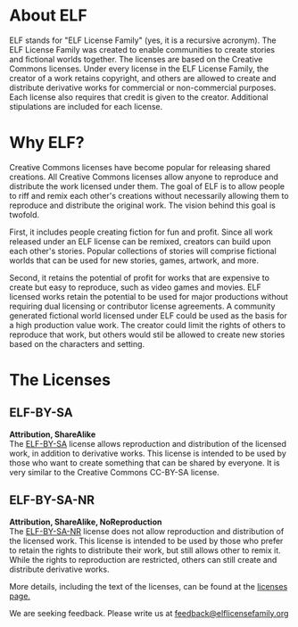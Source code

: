# About ELF
ELF stands for "ELF License Family" (yes, it is a recursive acronym).
The ELF License Family was created to enable communities to create stories and fictional worlds together.
The licenses are based on the Creative Commons licenses.
Under every license in the ELF License Family, the creator of a work retains copyright, and others are allowed to create and distribute derivative works for commercial or non-commercial purposes.
Each license also requires that credit is given to the creator.
Additional stipulations are included for each license.

# Why ELF?
Creative Commons licenses have become popular for releasing shared creations.
All Creative Commons licenses allow anyone to reproduce and distribute the work licensed under them.
The goal of ELF is to allow people to riff and remix each other's creations without necessarily allowing them to reproduce and distribute the original work.
The vision behind this goal is twofold.
  
First, it includes people creating fiction for fun and profit.
Since all work released under an ELF license can be remixed, creators can build upon each other's stories.
Popular collections of stories will comprise fictional worlds that can be used for new stories, games, artwork, and more.
  
Second, it retains the potential of profit for works that are expensive to create but easy to reproduce, such as video games and movies.
ELF licensed works retain the potential to be used for major productions without requiring dual licensing or contributor license agreements.
A community generated fictional world licensed under ELF could be used as the basis for a high production value work.
The creator could limit the rights of others to reproduce that work, but others would stil be allowed to create new stories based on the characters and setting.


# The Licenses
## ELF-BY-SA
**Attribution, ShareAlike**  
The [ELF-BY-SA](https://elflicensefamily.org/docs/ELF-BY-SA_1.0-draft01.pdf) license allows reproduction and distribution of the licensed work, in addition to derivative works.
This license is intended to be used by those who want to create something that can be shared by everyone.
It is very similar to the Creative Commons CC-BY-SA license.

## ELF-BY-SA-NR
**Attribution, ShareAlike, NoReproduction**  
The [ELF-BY-SA-NR](https://elflicensefamily.org/docs/ELF-BY-SA-NR_1.0-draft01.pdf) license does not allow reproduction and distribution of the licensed work.
This license is intended to be used by those who prefer to retain the rights to distribute their work, but still allows other to remix it.
While the rights to reproduction are restricted, others can still create and distribute derivative works.
  
More details, including the text of the licenses, can be found at the [licenses page.](https://elflicensefamily.org/licenses)
  
We are seeking feedback.  Please write us at <feedback@elflicensefamily.org>
